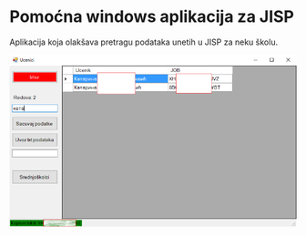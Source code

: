 ﻿# Pomoćna windows aplikacija za JISP

Aplikacija koja olakšava pretragu podataka unetih u JISP za neku školu.

![Pretraga učenika](https://github.com/bvujovic/JISP/blob/master/ScreenShots/ucenici.png)
